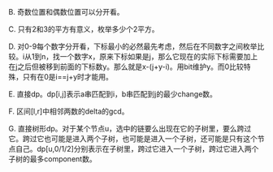 B. 奇数位置和偶数位置可以分开看。

C. 只有2和3的平方有意义，枚举多少个2平方。

D. 对0-9每个数字分开看，下标最小的必然最先考虑，然后在不同数字之间枚举比较。i从1到n，找一个数字x，原来下标如果是j，那么它现在的实际下标需要加上在j之后但被移到前面的下标数y。那么就是x-(j+y-i)。用bit维护y。而0比较特殊，只有在0是i==j+y时才能用。

E. 直接dp。dp[i,j]表示a串匹配到i，b串匹配到j的最少change数。

F. 区间[l,r]中相邻两数的delta的gcd。

G. 直接树形dp。对于某个节点u，选中的链要么出现在它的子树里，要么跨过它。跨过它也可能是进入两个子树，也可能是进入一个子树，还可能是只有这个节点自己。dp[u,0/1/2]分别表示在子树里，跨过它进入一个子树，跨过它进入两个子树的最多component数。
